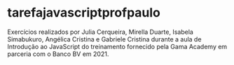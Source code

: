 # tarefajavascriptprofpaulo
Exercícios realizados por Julia Cerqueira, Mirella Duarte, Isabela Simabukuro, Angélica Cristina e Gabriele Cristina durante a aula de Introdução ao JavaScript do treinamento fornecido pela Gama Academy em parceria com o Banco BV em 2021.
